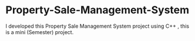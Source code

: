 # Property-Sale-Management-System
I developed this Property Sale Management System project using C++ , this is a mini (Semester) project.
